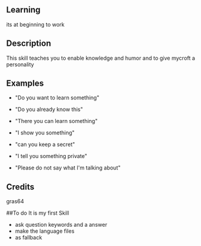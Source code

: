 ## Learning
its at beginning to work

## Description
This skill teaches you to enable knowledge and humor and to give mycroft a personality

## Examples
 - "Do you want to learn something"
 - "Do you already know this"
 - "There you can learn something"
 - "I show you something"
 
 - "can you keep a secret"
 - "I tell you something private"
 - "Please do not say what I'm talking about"


## Credits
gras64

##To do
It is my first Skill

- ask question keywords and a answer
- make the language files
- as fallback
